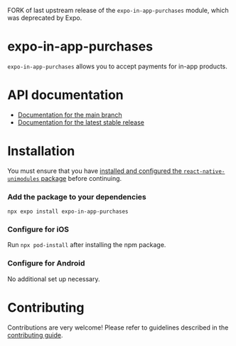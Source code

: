 FORK of last upstream release of the `expo-in-app-purchases` module, which was deprecated by Expo.

# expo-in-app-purchases

`expo-in-app-purchases` allows you to accept payments for in-app products.

# API documentation

- [Documentation for the main branch](https://github.com/expo/expo/blob/main/docs/pages/versions/unversioned/sdk/in-app-purchases.mdx)
- [Documentation for the latest stable release](https://docs.expo.dev/versions/latest/sdk/in-app-purchases/)

# Installation

You must ensure that you have [installed and configured the `react-native-unimodules` package](https://github.com/expo/expo/tree/main/packages/react-native-unimodules) before continuing.

### Add the package to your dependencies

```
npx expo install expo-in-app-purchases
```

### Configure for iOS

Run `npx pod-install` after installing the npm package.

### Configure for Android

No additional set up necessary.

# Contributing

Contributions are very welcome! Please refer to guidelines described in the [contributing guide](https://github.com/expo/expo#contributing).

